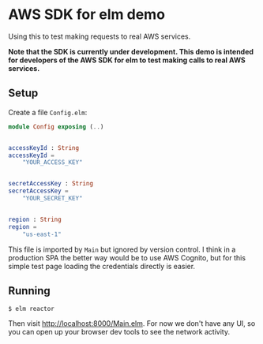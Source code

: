 # AWS SDK for elm demo

Using this to test making requests to real AWS services.

__Note that the SDK is currently under development. This demo is intended for developers of the AWS SDK for elm to test making calls to real AWS services.__

## Setup

Create a file `Config.elm`:

```elm
module Config exposing (..)


accessKeyId : String
accessKeyId =
    "YOUR_ACCESS_KEY"


secretAccessKey : String
secretAccessKey =
    "YOUR_SECRET_KEY"


region : String
region =
    "us-east-1"
```

This file is imported by `Main` but ignored by version control. I think in a production SPA the better way would be to use AWS Cognito, but for this simple test page loading the credentials directly is easier.

## Running

```shell
$ elm reactor
```

Then visit [http://localhost:8000/Main.elm](http://localhost:8000/Main.elm). For now we don't have any UI, so you can open up your browser dev tools to see the network activity.
